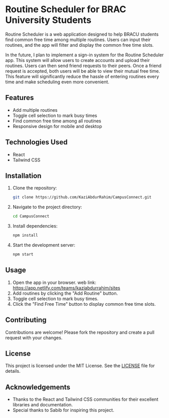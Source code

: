 # Routine Scheduler for BRAC University Students

Routine Scheduler is a web application designed to help BRACU students find common free time among multiple routines. Users can input their routines, and the app will filter and display the common free time slots.

In the future, I plan to implement a sign-in system for the Routine Scheduler app. This system will allow users to create accounts and upload their routines. Users can then send friend requests to their peers. Once a friend request is accepted, both users will be able to view their mutual free time. This feature will significantly reduce the hassle of entering routines every time and make scheduling even more convenient.

## Features 

- Add multiple routines
- Toggle cell selection to mark busy times
- Find common free time among all routines
- Responsive design for mobile and desktop

## Technologies Used

- React
- Tailwind CSS

## Installation

1. Clone the repository:
   ```bash
   git clone https://github.com/KaziAbdurRahim/CampusConnect.git
   ```
2. Navigate to the project directory:
   ```bash
   cd CampusConnect
   ```
3. Install dependencies:
   ```bash
   npm install
   ```
4. Start the development server:
   ```bash
   npm start
   ```

## Usage

1. Open the app in your browser.
  web link: https://app.netlify.com/teams/kaziabdurrahim/sites
2. Add routines by clicking the "Add Routine" button.
3. Toggle cell selection to mark busy times.
4. Click the "Find Free Time" button to display common free time slots.

## Contributing

Contributions are welcome! Please fork the repository and create a pull request with your changes.

## License

This project is licensed under the MIT License. See the [LICENSE](LICENSE) file for details.

## Acknowledgements

- Thanks to the React and Tailwind CSS communities for their excellent libraries and documentation.
- Special thanks to Sabib for inspiring this project.




